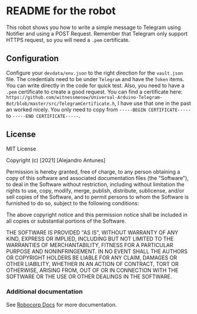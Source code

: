 # README for the robot

This robot shows you how to write a simple message to Telegram using Notifier and using a POST Request. Remember that Telegram only support HTTPS request, so you will need a `.pem` certificate.

## Configuration

Configure your `devdata/env.json` to the right direction for the `vault.json` file. The credentials need to be under `Telegram` and have the `Token` items. You can write directly in the code for quick test. Also, you need to have a `.pem` certificate to create a good request. You can find a certificate here: `https://github.com/witnessmenow/Universal-Arduino-Telegram-Bot/blob/master/src/TelegramCertificate.h`, I have use that one in the past an worked nicely. You only need to copy from `-----BEGIN CERTIFICATE-----` to `-----END CERTIFICATE-----`.

## License

MIT License

Copyright (c) [2021] [Alejandro Antunes]

Permission is hereby granted, free of charge, to any person obtaining a copy of this software and associated documentation files (the "Software"), to deal in the Software without restriction, including without limitation the rights to use, copy, modify, merge, publish, distribute, sublicense, and/or sell copies of the Software, and to permit persons to whom the Software is furnished to do so, subject to the following conditions:

The above copyright notice and this permission notice shall be included in all copies or substantial portions of the Software.

THE SOFTWARE IS PROVIDED "AS IS", WITHOUT WARRANTY OF ANY KIND, EXPRESS OR IMPLIED, INCLUDING BUT NOT LIMITED TO THE WARRANTIES OF MERCHANTABILITY, FITNESS FOR A PARTICULAR PURPOSE AND NONINFRINGEMENT. IN NO EVENT SHALL THE AUTHORS OR COPYRIGHT HOLDERS BE LIABLE FOR ANY CLAIM, DAMAGES OR OTHER LIABILITY, WHETHER IN AN ACTION OF CONTRACT, TORT OR OTHERWISE, ARISING FROM, OUT OF OR IN CONNECTION WITH THE SOFTWARE OR THE USE OR OTHER DEALINGS IN THE SOFTWARE.

### Additional documentation
See [Robocorp Docs](https://robocorp.com/docs/) for more documentation.
